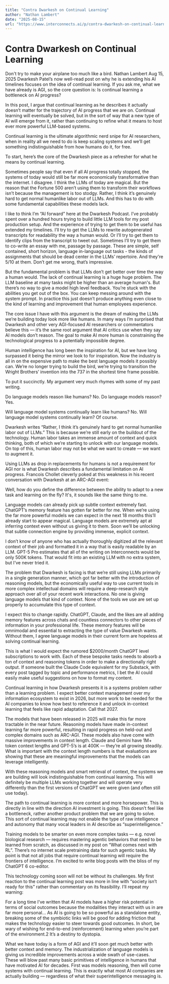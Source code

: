 ```yaml
---
title: "Contra Dwarkesh on Continual Learning"
author: "Nathan Lambert"
date: "2025-08-15"
url: "https://www.interconnects.ai/p/contra-dwarkesh-on-continual-learning"
---
```


# Contra Dwarkesh on Continual Learning

Don't try to make your airplane too much like a bird.
Nathan Lambert
Aug 15, 2025
Dwarkesh Patel’s now well-read post on why he is extending his AI timelines focuses on the idea of continual learning. If you ask me, what we have already is AGI, so the core question is: Is continual learning a bottleneck on AI progress?

In this post, I argue that continual learning as he describes it actually doesn’t matter for the trajectory of AI progress that we are on. Continual learning will eventually be solved, but in the sort of way that a new type of AI will emerge from it, rather than continuing to refine what it means to host ever more powerful LLM-based systems.

Continual learning is the ultimate algorithmic nerd snipe for AI researchers, when in reality all we need to do is keep scaling systems and we’ll get something indistinguishable from how humans do it, for free.


To start, here’s the core of the Dwarkesh piece as a refresher for what he means by continual learning.

Sometimes people say that even if all AI progress totally stopped, the systems of today would still be far more economically transformative than the internet. I disagree. I think the LLMs of today are magical. But the reason that the Fortune 500 aren’t using them to transform their workflows isn’t because the management is too stodgy. Rather, I think it’s genuinely hard to get normal humanlike labor out of LLMs. And this has to do with some fundamental capabilities these models lack.

I like to think I’m “AI forward” here at the Dwarkesh Podcast. I’ve probably spent over a hundred hours trying to build little LLM tools for my post production setup. And the experience of trying to get them to be useful has extended my timelines. I’ll try to get the LLMs to rewrite autogenerated transcripts for readability the way a human would. Or I’ll try to get them to identify clips from the transcript to tweet out. Sometimes I’ll try to get them to co-write an essay with me, passage by passage. These are simple, self contained, short horizon, language in-language out tasks - the kinds of assignments that should be dead center in the LLMs’ repertoire. And they're 5/10 at them. Don’t get me wrong, that’s impressive.

But the fundamental problem is that LLMs don’t get better over time the way a human would. The lack of continual learning is a huge huge problem. The LLM baseline at many tasks might be higher than an average human's. But there’s no way to give a model high level feedback. You’re stuck with the abilities you get out of the box. You can keep messing around with the system prompt. In practice this just doesn’t produce anything even close to the kind of learning and improvement that human employees experience.

The core issue I have with this argument is the dream of making the LLMs we’re building today look more like humans. In many ways I’m surprised that Dwarkesh and other very AGI-focused AI researchers or commentators believe this — it’s the same root argument that AI critics use when they say AI models don’t reason. The goal to make AI more human is constraining the technological progress to a potentially impossible degree.

Human intelligence has long been the inspiration for AI, but we have long surpassed it being the mirror we look to for inspiration. Now the industry is all in on the expensive path to make the best language models it possibly can. We’re no longer trying to build the bird, we’re trying to transition the Wright Brothers’ invention into the 737 in the shortest time frame possible.

To put it succinctly. My argument very much rhymes with some of my past writing.

Do language models reason like humans? No.
Do language models reason? Yes.

Will language model systems continually learn like humans? No.
Will language model systems continually learn? Of course.


Dwarkesh writes “Rather, I think it’s genuinely hard to get normal humanlike labor out of LLMs.” This is because we’re still early on the buildout of the technology. Human labor takes an immense amount of context and quick thinking, both of which we’re starting to unlock with our language models. On top of this, human labor may not be what we want to create — we want to augment it.

Using LLMs as drop in replacements for humans is not a requirement for AGI nor is what Dwarkesh describes a fundamental limitation on AI progress. Francois Chollet cleverly poked at this weakness in his recent conversation with Dwarkesh at an ARC-AGI event:

Well, how do you define the difference between the ability to adapt to a new task and learning on the fly? It's, it sounds like the same thing to me.

Language models can already pick up subtle context extremely fast. ChatGPT’s memory feature has gotten far better for me. When we’re using the far more powerful models we can expect in the next 18 months this’ll already start to appear magical. Language models are extremely apt at inferring context even without us giving it to them. Soon we’ll be unlocking that subtle connection engine by providing immense, explicit context.

I don’t know of anyone who has actually thoroughly digitized all the relevant context of their job and formatted it in a way that is easily readable by an LLM. GPT-5 Pro estimates that all of the writing on Interconnects would be only 500K tokens. That would fit into an existing LLM with no extra system, but I’ve never tried it.

The problem that Dwarkesh is facing is that we’re still using LLMs primarily in a single generation manner, which got far better with the introduction of reasoning models, but the economically useful way to use current tools in more complex intellectual domains will require a deep-research style approach over all of your recent work interactions. No one is giving language models that kind of context. None of the tools we use are set up properly to accumulate this type of context.

I expect this to change rapidly. ChatGPT, Claude, and the likes are all adding memory features across chats and countless connectors to other pieces of information in your professional life. These memory features will be omnimodal and essential to extracting the type of value Dwarkesh wants. Without them, I agree language models in their current form are hopeless at solving continual learning.

This is what I would expect the rumored $2000/month ChatGPT level subscriptions to work with. Each of these bespoke tasks needs to absorb a ton of context and reasoning tokens in order to make a directionally right output. If someone built the Claude Code equivalent for my Substack, with every post tagged by topic and performance metrics, I bet the AI could easily make useful suggestions on how to format my content.

Continual learning in how Dwarkesh presents it is a systems problem rather than a learning problem. I expect better context management over my information ecosystem to exist in 2026, but more work to be needed for the AI companies to know how best to reference it and unlock in-context learning that feels like rapid adaptation. Call that 2027.

The models that have been released in 2025 will make this far more tractable in the near future. Reasoning models have made in-context learning far more powerful, resulting in rapid progress on held-out and complex domains such as ARC-AGI. These models also have come with massive improvements in context length. Claude and Gemini have 1M+ token context lengths and GPT-5’s is at 400K — they’re all growing steadily. What is important with the context length numbers is that evaluations are showing that these are meaningful improvements that the models can leverage intelligently.

With these reasoning models and smart retrieval of context, the systems we are building will look indistinguishable from continual learning. This will definitely be multiple LLMs working together and will operate very differently than the first versions of ChatGPT we were given (and often still use today).

The path to continual learning is more context and more horsepower. This is directly in line with the direction AI investment is going. This doesn’t feel like a bottleneck, rather another product problem that we are going to solve. This sort of continual learning may not enable the type of raw intelligence and autonomy that many vocal leaders in AI describe as “superintelligence.”

Training models to be smarter on even more complex tasks — e.g. novel biological research — requires mastering agentic behaviors that need to be learned from scratch, as discussed in my post on “What comes next with RL”. There’s no internet scale pretraining data for such agentic tasks. My point is that not all jobs that require continual learning will require the frontiers of intelligence. I’m excited to write blog posts with the bliss of my ChatGPT 6 co-editor.

This technology coming soon will not be without its challenges. My first reaction to the continual learning post was more in line with “society isn’t ready for this” rather than commentary on its feasibility. I’ll repeat my warning:

For a long time I’ve written that AI models have a higher risk potential in terms of social outcomes because the modalities they interact with us in are far more personal… As AI is going to be so powerful as a standalone entity, breaking some of the symbiotic links will be good for adding friction that makes the technology easier to steer towards good outcomes. In short, be wary of wishing for end-to-end (reinforcement) learning when you’re part of the environment.2 It’s a destiny to dystopia.

What we have today is a form of AGI and it’ll soon get much better with better context and memory. The industrialization of language models is giving us incredible improvements across a wide swath of use-cases. These will blow past many basic primitives of intelligence in humans that have motivated AI for decades. First was models reasoning, then will come systems with continual learning. This is exactly what most AI companies are actually building — regardless of what their superintelligence messaging is.